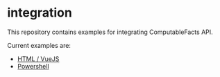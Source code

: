 # integration

This repository contains examples for integrating ComputableFacts API.

Current examples are:

* [HTML / VueJS](html-js)
* [Powershell](powershell/materialize-sql/README.md)
